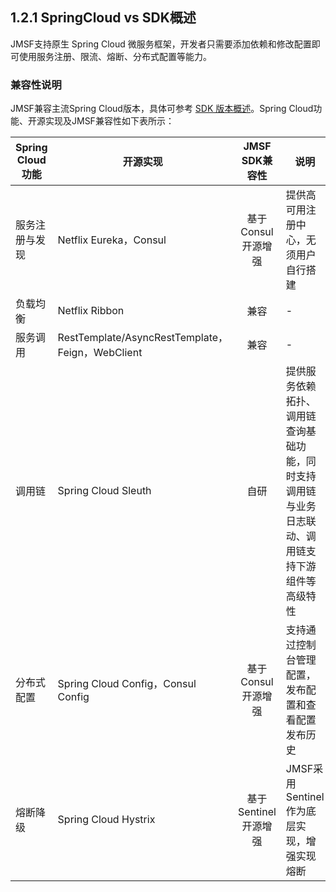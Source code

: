 ## 1.2.1 SpringCloud vs SDK概述

JMSF支持原生 Spring Cloud 微服务框架，开发者只需要添加依赖和修改配置即可使用服务注册、限流、熔断、分布式配置等能力。

### 兼容性说明

JMSF兼容主流Spring Cloud版本，具体可参考 [SDK 版本概述](../../0-SDK%E7%89%88%E6%9C%AC%E6%A6%82%E8%BF%B0.md)。Spring Cloud功能、开源实现及JMSF兼容性如下表所示：

| Spring Cloud 功能 | 开源实现                                           |   JMSF SDK兼容性  | 说明                                               |
| --------------- | ---------------------------------------------- | :------------: | ------------------------------------------------ |
| 服务注册与发现         | Netflix Eureka，Consul                          |  基于Consul开源增强  | 提供高可用注册中心，无须用户自行搭建                               |
| 负载均衡            | Netflix Ribbon                                 |       兼容       | -                                                |
| 服务调用            | RestTemplate/AsyncRestTemplate，Feign，WebClient |       兼容       | -                                                |
| 调用链             | Spring Cloud Sleuth                            |       自研       | 提供服务依赖拓扑、调用链查询基础功能，同时支持调用链与业务日志联动、调用链支持下游组件等高级特性 |
| 分布式配置           | Spring Cloud Config，Consul Config              |  基于Consul开源增强  | 支持通过控制台管理配置，发布配置和查看配置发布历史                        |
| 熔断降级            | Spring Cloud Hystrix                           | 基于Sentinel开源增强 | JMSF采用Sentinel作为底层实现，增强实现熔断                      |
